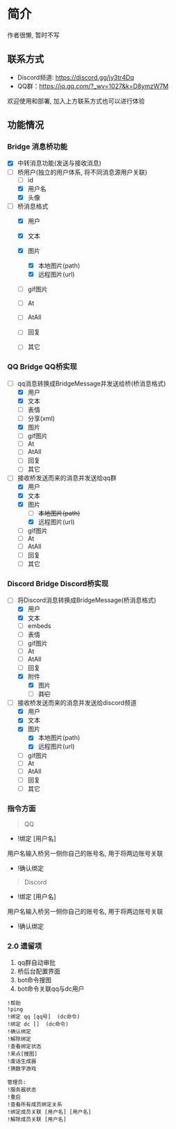 # 简介
作者很懒, 暂时不写

## 联系方式
- Discord频道: https://discord.gg/jy3tr4Dq
- QQ群：https://jq.qq.com/?_wv=1027&k=D8ymzW7M

欢迎使用和部署, 加入上方联系方式也可以进行体验

## 功能情况

### Bridge 消息桥功能

- [x] 中转消息功能(发送与接收消息)
- [ ] 桥用户(独立的用户体系, 将不同消息源用户关联)
   - [ ] id
   - [x] 用户名
   - [x] 头像
- [ ] 桥消息格式
   - [x] 用户
   - [x] 文本
   - [x] 图片
      - [x] 本地图片(path)
      - [x] 远程图片(url)
   - [ ] gif图片
   - [ ] At
   - [ ] AtAll
   - [ ] 回复
   - [ ] 其它


### QQ Bridge QQ桥实现
 - [ ] qq消息转换成BridgeMessage并发送给桥(桥消息格式)
     - [x] 用户
     - [x] 文本
     - [ ] 表情
     - [ ] 分享(xml)
     - [x] 图片
     - [ ] gif图片
     - [ ] At
     - [ ] AtAll
     - [ ] 回复
     - [ ] 其它
 - [ ] 接收桥发送而来的消息并发送给qq群
     - [x] 用户
     - [x] 文本
     - [x] 图片
       - [ ] ~~本地图片(path)~~
       - [x] 远程图片(url)
     - [ ] gif图片
     - [ ] At
     - [ ] AtAll
     - [ ] 回复
     - [ ] 其它

### Discord Bridge Discord桥实现
 - [ ] 将Discord消息转换成BridgeMessage(桥消息格式)
     - [x] 用户
     - [x] 文本
     - [ ] embeds
     - [ ] 表情
     - [ ] gif图片
     - [ ] At
     - [ ] AtAll
     - [ ] 回复
     - [x] 附件
       - [x] 图片
       - [ ] ~~其它~~
 - [ ] 接收桥发送而来的消息并发送给discord频道
     - [x] 用户
     - [x] 文本
     - [x] 图片
       - [x] 本地图片(path)
       - [x] 远程图片(url)
     - [ ] gif图片
     - [ ] At
     - [ ] AtAll
     - [ ] 回复
     - [ ] 其它

### 指令方面
> QQ
- !绑定 [用户名]

用户名输入桥另一侧你自己的账号名, 用于将两边账号关联
- !确认绑定

> Discord
- !绑定 [用户名]

用户名输入桥另一侧你自己的账号名, 用于将两边账号关联
- !确认绑定

### 2.0 遗留项
1. qq群自动审批
2. 桥后台配置界面
2. bot命令搜图
2. bot命令关联qq与dc用户


```
!帮助
!ping
!绑定 qq [qq号]  (dc命令)
!绑定 dc []  (dc命令)
!确认绑定
!解除绑定
!查看绑定状态
!来点[搜图]
!废话生成器
!猜数字游戏

管理员:
!服务器状态
!重启
!查看所有成员绑定关系
!绑定成员关联 [用户名] [用户名]
!解除成员关联 [用户名]

```
 

 